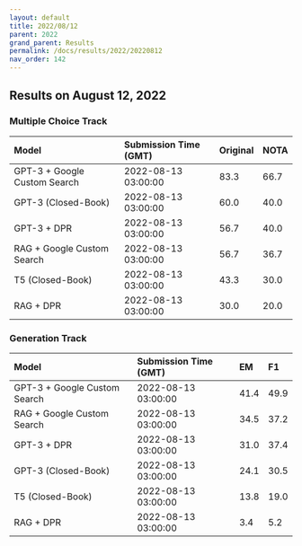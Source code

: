 ```yaml
---
layout: default
title: 2022/08/12
parent: 2022
grand_parent: Results
permalink: /docs/results/2022/20220812
nav_order: 142
---
```


## Results on August 12, 2022

### Multiple Choice Track

| Model        | Submission Time (GMT) | Original | NOTA | 
|:-------------|:---------|:---------|:-----|
|GPT-3 + Google Custom Search|2022-08-13 03:00:00|83.3|66.7|
|GPT-3 (Closed-Book)|2022-08-13 03:00:00|60.0|40.0|
|GPT-3 + DPR|2022-08-13 03:00:00|56.7|40.0|
|RAG + Google Custom Search|2022-08-13 03:00:00|56.7|36.7|
|T5 (Closed-Book)|2022-08-13 03:00:00|43.3|30.0|
|RAG + DPR|2022-08-13 03:00:00|30.0|20.0|



### Generation Track

| Model        | Submission Time (GMT) | EM | F1 | 
|:-------------|:---------|:---------|:-----|
|GPT-3 + Google Custom Search|2022-08-13 03:00:00|41.4|49.9|
|RAG + Google Custom Search|2022-08-13 03:00:00|34.5|37.2|
|GPT-3 + DPR|2022-08-13 03:00:00|31.0|37.4|
|GPT-3 (Closed-Book)|2022-08-13 03:00:00|24.1|30.5|
|T5 (Closed-Book)|2022-08-13 03:00:00|13.8|19.0|
|RAG + DPR|2022-08-13 03:00:00|3.4|5.2|

